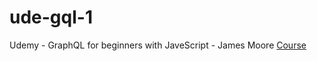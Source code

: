 # ude-gql-1
Udemy - GraphQL for beginners with JaveScript - James Moore
[Course](https://www.udemy.com/course/graphql-for-beginners-with-javascript/learn/lecture/11835844?start=0#overview)
